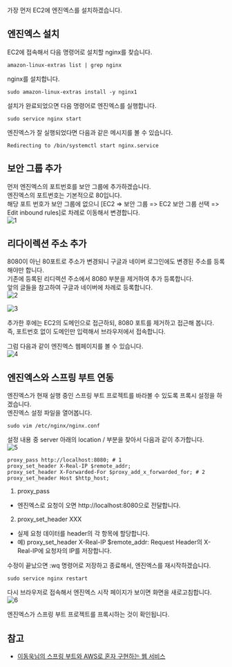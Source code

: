 가장 먼저 EC2에 엔진엑스를 설치하겠습니다.   

## 엔진엑스 설치
EC2에 접속해서 다음 명령어로 설치할 nginx를 찾습니다.
```
amazon-linux-extras list | grep nginx
```

nginx를 설치합니다.   
```
sudo amazon-linux-extras install -y nginx1
```

설치가 완료되었으면 다음 명령어로 엔진엑스를 실행합니다.   
```
sudo service nginx start
```

엔진엑스가 잘 실행되었다면 다음과 같은 메시지를 볼 수 있습니다.
```
Redirecting to /bin/systemctl start nginx.service
```

## 보안 그룹 추가
먼저 엔진엑스의 포트번호를 보안 그룹에 추가하겠습니다.   
엔진엑스의 포트번호는 기본적으로 80입니다.   
해당 포트 번호가 보안 그룹에 없으니 [EC2 => 보안 그룹 => EC2 보안 그룹 선택 => Edit inbound rules]로 차례로 이동해서 변경합니다.   
![1]()   

## 리다이렉션 주소 추가
8080이 아닌 80포트로 주소가 변경되니 구글과 네이버 로그인에도 변경된 주소를 등록해야만 합니다.   
기존에 등록된 리디렉션 주소에서 8080 부분을 제거하여 추가 등록합니다.   
앞의 글들을 참고하여 구글과 네이버에 차례로 등록합니다.   
![2]()   

![3]()   

추가한 후에는 EC2의 도메인으로 접근하되, 8080 포트를 제거하고 접근해 봅니다.   
즉, 포트번호 없이 도메인만 입력해서 브라우저에서 접속합니다.   

그럼 다음과 같이 엔진엑스 웹페이지를 볼 수 있습니다.   
![4]()   

## 엔진엑스와 스프링 부트 연동
엔진엑스가 현재 실행 중인 스프링 부트 프로젝트를 바라볼 수 있도록 프록시 설정을 하겠습니다.   
엔진엑스 설정 파일을 열어봅니다.   
```
sudo vim /etc/nginx/nginx.conf
```

설정 내용 중 server 아래의 location / 부분을 찾아서 다음과 같이 추가합니다.   
![5]()   
```
proxy_pass http://localhost:8080; # 1
proxy_set_header X-Real-IP $remote_addr;
proxy_set_header X-Forwarded-For $proxy_add_x_forwarded_for; # 2
proxy_set_header Host $http_host;
```
1. proxy_pass
  * 엔진엑스로 요청이 오면 http://localhost:8080으로 전달합니다.   
2. proxy_set_header XXX
  * 실제 요청 데이터를 header의 각 항목에 할당합니다.
  * 예) proxy_set_header X-Real-IP $remote_addr: Request Header의 X-Real-IP에 요청자의 IP를 저장합니다.

수정이 끝났으면 :wq 명령어로 저장하고 종료해서, 엔진엑스를 재시작하겠습니다.   
```
sudo service nginx restart
```

다시 브라우저로 접속해서 엔진엑스 시작 페이지가 보이면 화면을 새로고침합니다.   
![6]()   

엔진엑스가 스프링 부트 프로젝트를 프록시하는 것이 확인됩니다.   

## 참고
* [이동욱님의 스프링 부트와 AWS로 혼자 구현하는 웹 서비스](https://jojoldu.tistory.com/463)